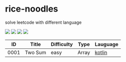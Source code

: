 # rice-noodles

solve leetcode with different language 

[![](https://img.shields.io/github/forks/yunshuipiao/rice-noodles.svg)](https://github.com/yunshuipiao/rice-noodles)
[![](https://img.shields.io/github/stars/yunshuipiao/rice-noodles.svg)](https://github.com/yunshuipiao/rice-noodles)
[![](https://img.shields.io/github/license/yunshuipiao/rice-noodles.svg)](https://github.com/yunshuipiao/rice-noodles)
[![](https://img.shields.io/github/followers/yunshuipiao.svg)](https://github.com/yunshuipiao)

ID | Title | Difficulty| Type | Lauguage 
---- | --- | --- | ---| ---|
0001 | Two Sum | easy | Array | [kotlin](https://github.com/yunshuipiao/rice-noodles/issues/1)

